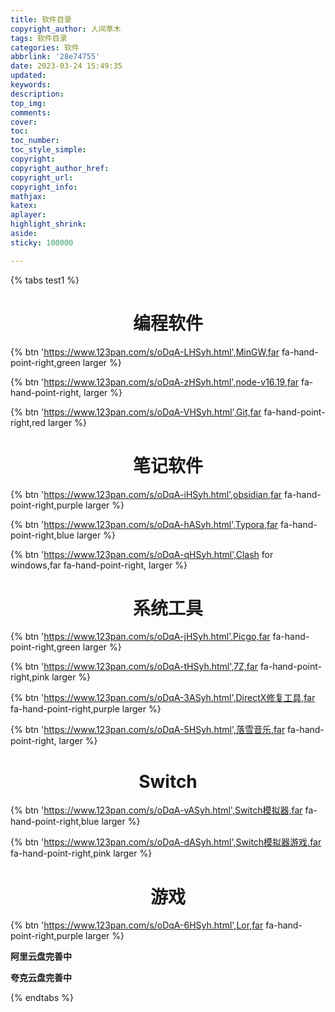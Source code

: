 ```yaml
---
title: 软件目录
copyright_author: 人间草木
tags: 软件目录
categories: 软件
abbrlink: '28e74755'
date: 2023-03-24 15:49:35
updated:
keywords:
description:
top_img:
comments:
cover:
toc:
toc_number:
toc_style_simple:
copyright:
copyright_author_href:
copyright_url:
copyright_info:
mathjax:
katex:
aplayer:
highlight_shrink:
aside:
sticky: 100000

---
```


{% tabs test1 %}
<!-- tab 123云盘 -->

# <center>编程软件</center>



{% btn  'https://www.123pan.com/s/oDqA-LHSyh.html',MinGW,far fa-hand-point-right,green larger %}

{% btn 'https://www.123pan.com/s/oDqA-zHSyh.html',node-v16.19,far fa-hand-point-right, larger %}

{% btn 'https://www.123pan.com/s/oDqA-VHSyh.html',Git,far fa-hand-point-right,red larger %}



# <center>笔记软件</center>



{% btn 'https://www.123pan.com/s/oDqA-iHSyh.html',obsidian,far fa-hand-point-right,purple larger %}

{% btn 'https://www.123pan.com/s/oDqA-hASyh.html',Typora,far fa-hand-point-right,blue larger %}

{% btn 'https://www.123pan.com/s/oDqA-qHSyh.html',Clash for windows,far fa-hand-point-right, larger %}



# <center>系统工具</center>



{% btn 'https://www.123pan.com/s/oDqA-jHSyh.html',Picgo,far fa-hand-point-right,green larger %}

{% btn 'https://www.123pan.com/s/oDqA-tHSyh.html',7Z,far fa-hand-point-right,pink larger %}

{% btn 'https://www.123pan.com/s/oDqA-3ASyh.html',DirectX修复工具,far fa-hand-point-right,purple larger %}

{% btn 'https://www.123pan.com/s/oDqA-5HSyh.html',落雪音乐,far fa-hand-point-right, larger %}



# <center>Switch</center>



{% btn 'https://www.123pan.com/s/oDqA-vASyh.html',Switch模拟器,far fa-hand-point-right,blue larger %}

{% btn 'https://www.123pan.com/s/oDqA-dASyh.html',Switch模拟器游戏,far fa-hand-point-right,pink larger %}



# <center>游戏</center>



{% btn 'https://www.123pan.com/s/oDqA-6HSyh.html',Lor,far fa-hand-point-right,purple larger %}

<!-- endtab -->

<!-- tab 阿里云盘 -->
**阿里云盘完善中**
<!-- endtab -->

<!-- tab 夸克云盘 -->
**夸克云盘完善中**
<!-- endtab -->
{% endtabs %}
